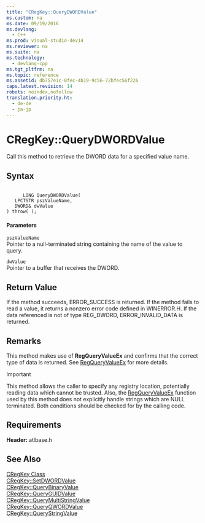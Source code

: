 ```yaml
---
title: "CRegKey::QueryDWORDValue"
ms.custom: na
ms.date: 09/19/2016
ms.devlang: 
  - C++
ms.prod: visual-studio-dev14
ms.reviewer: na
ms.suite: na
ms.technology: 
  - devlang-cpp
ms.tgt_pltfrm: na
ms.topic: reference
ms.assetid: db757e1c-0fec-4b19-9c56-72bfec56f226
caps.latest.revision: 14
robots: noindex,nofollow
translation.priority.ht: 
  - de-de
  - ja-jp
---
```

# CRegKey::QueryDWORDValue
Call this method to retrieve the DWORD data for a specified value name.  
  
## Syntax  
  
```  
  
      LONG QueryDWORDValue(  
   LPCTSTR pszValueName,  
   DWORD& dwValue   
) throw( );  
```  
  
#### Parameters  
 `pszValueName`  
 Pointer to a null-terminated string containing the name of the value to query.  
  
 `dwValue`  
 Pointer to a buffer that receives the DWORD.  
  
## Return Value  
 If the method succeeds, ERROR_SUCCESS is returned. If the method fails to read a value, it returns a nonzero error code defined in WINERROR.H. If the data referenced is not of type REG_DWORD, ERROR_INVALID_DATA is returned.  
  
## Remarks  
 This method makes use of **RegQueryValueEx** and confirms that the correct type of data is returned. See [RegQueryValueEx](http://msdn.microsoft.com/library/windows/desktop/ms724911) for more details.  
  
> [!IMPORTANT]
>  This method allows the caller to specify any registry location, potentially reading data which cannot be trusted. Also, the [RegQueryValueEx](http://msdn.microsoft.com/library/windows/desktop/ms724911) function used by this method does not explicitly handle strings which are NULL terminated. Both conditions should be checked for by the calling code.  
  
## Requirements  
 **Header:** atlbase.h  
  
## See Also  
 [CRegKey Class](../vs140/CRegKey-Class.md)   
 [CRegKey::SetDWORDValue](../vs140/CRegKey--SetDWORDValue.md)   
 [CRegKey::QueryBinaryValue](../vs140/CRegKey--QueryBinaryValue.md)   
 [CRegKey::QueryGUIDValue](../vs140/CRegKey--QueryGUIDValue.md)   
 [CRegKey::QueryMultiStringValue](../vs140/CRegKey--QueryMultiStringValue.md)   
 [CRegKey::QueryQWORDValue](../vs140/CRegKey--QueryQWORDValue.md)   
 [CRegKey::QueryStringValue](../vs140/CRegKey--QueryStringValue.md)